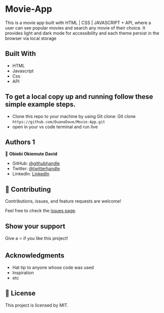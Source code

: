 # Movie-App
This is a movie app built with HTML | CSS | JAVASCRIPT + API, where a user can see popular movies and search any movie of their choice. It provides light and dark mode for accessibility and each theme persist in the browser via local storage


## Built With

- HTML
- Javascript
- Css
- API

## To get a local copy up and running follow these simple example steps.

- Clone this repo to your machine by using Git clone: Git clone `https://github.com/DuaneDave/Movie-App.git`
- open in your vs code terminal and run live 


## Authors 1

👤 **Obiebi Okiemute David**

- GitHub: [@githubhandle](https://github.com/DuaneDave)
- Twitter: [@twitterhandle](https://twitter.com/dave_duane)
- LinkedIn: [LinkedIn](https://www.linkedin.com/in/okiemute-david-obiebi-6b4a6a230/)

## 🤝 Contributing

Contributions, issues, and feature requests are welcome!

Feel free to check the [issues page](https://github.com/DuaneDave/Movie-App/issues).

## Show your support

Give a ⭐️ if you like this project!

## Acknowledgments

- Hat tip to anyone whose code was used
- Inspiration
- etc

## 📝 License

This project is licensed by MIT.
